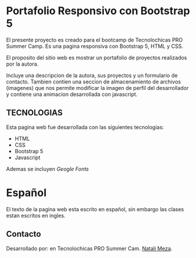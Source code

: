 # Portafolio Responsivo con Bootstrap 5 

El presente proyecto es creado para el bootcamp de Tecnolochicas PRO Summer Camp. 
Es una pagina responsiva con Bootstrap 5, HTML y CSS.

El proposito del sitio web es mostrar un portafolio de proyectos realizados por la autora.

Incluye una descripcion de la autora, sus proyectos y un formulario de contacto.
Tambien contien una seccion de almacenamiento de archivos (imagenes) que nos permite modificar la imagen de perfil del desarrollador y contiene una animacion desarrollada con javascript. 
## TECNOLOGIAS
Esta pagina web fue desarrollada con las siguientes tecnologias:
- HTML
- CSS
- Bootstrap 5
- Javascript

Ademas se incluyen *Geogle Fonts* 

# Español
 El texto de la pagina  web esta escrito en español, sin embargo las clases estan escritos en ingles.

## Contacto
Desarrollado por: en Tecnolochicas PRO Summer Cam.
[Natali Meza](https://www.linkedin.com/in/nmb24/).